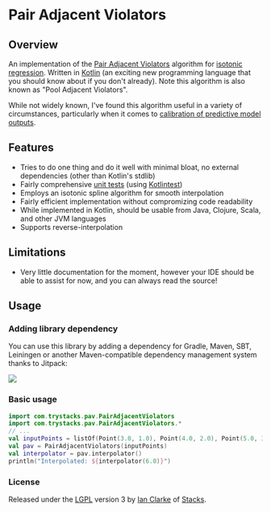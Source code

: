 # Pair Adjacent Violators

## Overview

An implementation of the [Pair Adjacent Violators](http://gifi.stat.ucla.edu/janspubs/2009/reports/deleeuw_hornik_mair_R_09.pdf) algorithm for [isotonic regression](https://en.wikipedia.org/wiki/Isotonic_regression).  Written in [Kotlin](http://kotlinlang.org/) (an exciting new programming language that you should know about if you don't already).  Note this algorithm is also known as "Pool Adjacent Violators".

While not widely known, I've found this algorithm useful in a variety of circumstances, particularly when it comes to [calibration of predictive model outputs](http://scikit-learn.org/stable/modules/calibration.html).

## Features

* Tries to do one thing and do it well with minimal bloat, no external dependencies (other than Kotlin's stdlib)
* Fairly comprehensive [unit tests](https://github.com/trystacks/pairAdjacentViolators/tree/master/src/test/kotlin/com/trystacks/pav) (using [Kotlintest](https://github.com/kotlintest/kotlintest))
* Employs an isotonic spline algorithm for smooth interpolation
* Fairly efficient implementation without compromizing code readability
* While implemented in Kotlin, should be usable from Java, Clojure, Scala, and other JVM languages
* Supports reverse-interpolation

## Limitations

* Very little documentation for the moment, however your IDE should be able to assist for now, and you can always read the source!

## Usage

### Adding library dependency

You can use this library by adding a dependency for Gradle, Maven, SBT, Leiningen or another Maven-compatible dependency management system thanks to Jitpack:

[![](https://jitpack.io/v/trystacks/pairAdjacentViolators.svg)](https://jitpack.io/#trystacks/pairAdjacentViolators)

### Basic usage

```kotlin
import com.trystacks.pav.PairAdjacentViolators
import com.trystacks.pav.PairAdjacentViolators.*
// ...
val inputPoints = listOf(Point(3.0, 1.0), Point(4.0, 2.0), Point(5.0, 3.0), Point(8.0, 4.0))
val pav = PairAdjacentViolators(inputPoints)
val interpolator = pav.interpolator()
println("Interpolated: ${interpolator(6.0)}")
```
### License
Released under the [LGPL](https://en.wikipedia.org/wiki/GNU_Lesser_General_Public_License) version 3 by [Ian Clarke](http://blog.locut.us/) of [Stacks](http://trystacks.com/).
